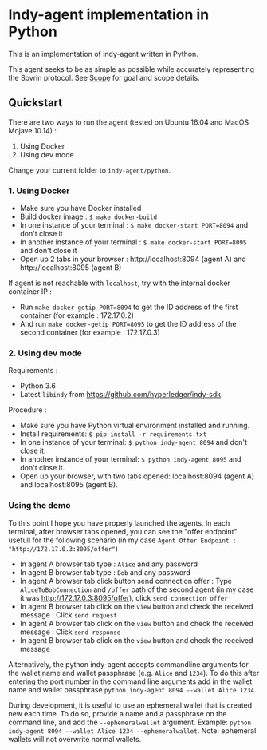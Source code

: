 # Indy-agent implementation in Python

This is an implementation of indy-agent written in Python.

This agent seeks to be as simple as possible while accurately representing
the Sovrin protocol. See [Scope](scope.md) for goal and scope details.

## Quickstart

There are two ways to run the agent (tested on Ubuntu 16.04 and MacOS Mojave 10.14) :
1. Using Docker
2. Using dev mode

Change your current folder to `indy-agent/python`.

### 1. Using Docker

* Make sure you have Docker installed
* Build docker image : `$ make docker-build`
* In one instance of your terminal : `$ make docker-start PORT=8094` and don't close it
* In another instance of your terminal : `$ make docker-start PORT=8095` and don't close it
* Open up 2 tabs in your browser : http://localhost:8094 (agent A) and http://localhost:8095 (agent B)

If agent is not reachable with `localhost`, try with the internal docker container IP :
* Run `make docker-getip PORT=8094` to get the ID address of the first container (for example : 172.17.0.2)
* And run `make docker-getip PORT=8095` to get the ID address of the second container (for example : 172.17.0.3)

### 2. Using dev mode

Requirements :
* Python 3.6
* Latest `libindy` from https://github.com/hyperledger/indy-sdk

Procedure :
* Make sure you have Python virtual environment installed and running.
* Install requirements: `$ pip install -r requirements.txt`
* In one instance of your terminal: `$ python indy-agent 8094` and don't close it.
* In another instance of your terminal: `$ python indy-agent 8095` and don't close it.
* Open up your browser, with two tabs opened: localhost:8094 (agent A) and localhost:8095 (agent B).

### Using the demo

To this point I hope you have properly launched the agents. In each terminal, 
after browser tabs opened, you can see the "offer endpoint" usefull for
the following scenario (in my case `Agent Offer Endpoint : "http://172.17.0.3:8095/offer"`)

* In agent A browser tab type : `Alice` and any password
* In agent B browser tab type : `Bob` and any password
* In agent A browser tab click button send connection offer : Type `AliceToBobConnection` and `/offer` path of the second agent (in my case it was http://172.17.0.3:8095/offer), click `send connection offer`
* In agent B browser tab click on the `view` button and check the received message : Click `send request`
* In agent A browser tab click on the `view` button and check the received message : Click `send response`
* In agent B browser tab click on the `view` button and check the received message

Alternatively, the python indy-agent accepts commandline arguments for the wallet 
name and wallet passphrase (e.g. `Alice` and `1234`). To do this after entering 
the port number in the command line arguments add in the wallet name and wallet 
passphrase `python indy-agent 8094 --wallet Alice 1234`.

During development, it is useful to use an ephemeral wallet that is created new 
each time. To do so, provide a name and a passphrase on the command line, and 
add the `--ephemeralwallet` argument. 
Example: `python indy-agent 8094 --wallet Alice 1234 --ephemeralwallet`. 
Note: ephemeral wallets will not overwrite normal wallets.